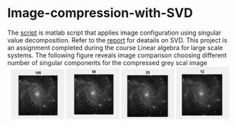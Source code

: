 # Image-compression-with-SVD
The [script](/SVD.m) is matlab script that applies image configuration using singular value decomposition. Refer to the [report](/Report.pdf) for deatails on SVD.
This project is an assignment completed during the course Linear algebra for large scale systems.
The following figure reveals image comparison choosing different number of singular components for the compressed grey scal image
![](images/image2.png)
